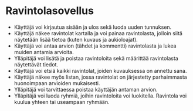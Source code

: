 # Ravintolasovellus
* Käyttäjä voi kirjautua sisään ja ulos sekä luoda uuden tunnuksen.
* Käyttäjä näkee ravintolat kartalla ja voi painaa ravintolasta, jolloin siitä näytetään lisää tietoa (kuten kuvaus ja aukioloajat).
* Käyttäjä voi antaa arvion (tähdet ja kommentti) ravintolasta ja lukea muiden antamia arvioita.
* Ylläpitäjä voi lisätä ja poistaa ravintoloita sekä määrittää ravintolasta näytettävät tiedot.
* Käyttäjä voi etsiä kaikki ravintolat, joiden kuvauksessa on annettu sana.
* Käyttäjä näkee myös listan, jossa ravintolat on järjestetty parhaimmasta huonoimpaan arvioiden mukaisesti.
* Ylläpitäjä voi tarvittaessa poistaa käyttäjän antaman arvion.
* Ylläpitäjä voi luoda ryhmiä, joihin ravintoloita voi luokitella. Ravintola voi kuulua yhteen tai useampaan ryhmään.
